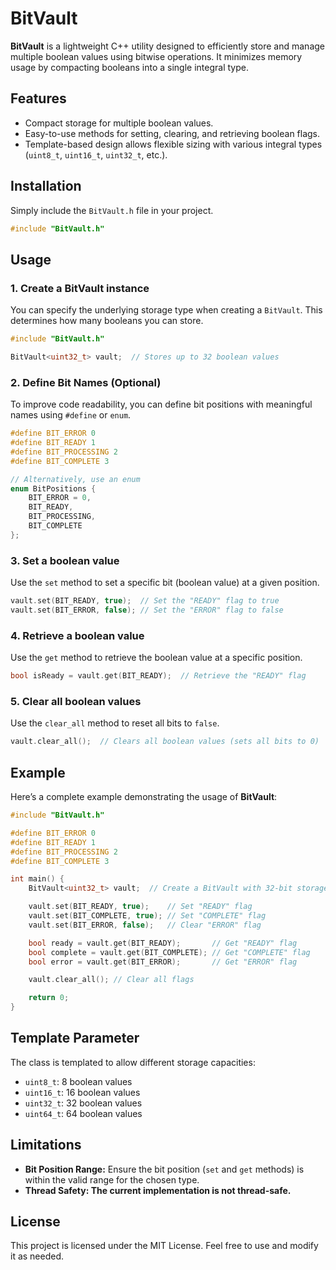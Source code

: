 # BitVault

**BitVault** is a lightweight C++ utility designed to efficiently store and manage multiple boolean values using bitwise operations. It minimizes memory usage by compacting booleans into a single integral type.

## Features

- Compact storage for multiple boolean values.
- Easy-to-use methods for setting, clearing, and retrieving boolean flags.
- Template-based design allows flexible sizing with various integral types (`uint8_t`, `uint16_t`, `uint32_t`, etc.).

## Installation

Simply include the `BitVault.h` file in your project.

```cpp
#include "BitVault.h"
```

## Usage

### 1. Create a BitVault instance

You can specify the underlying storage type when creating a `BitVault`. This determines how many booleans you can store.

```cpp
#include "BitVault.h"

BitVault<uint32_t> vault;  // Stores up to 32 boolean values
```

### 2. Define Bit Names (Optional)

To improve code readability, you can define bit positions with meaningful names using `#define` or `enum`.

```cpp
#define BIT_ERROR 0
#define BIT_READY 1
#define BIT_PROCESSING 2
#define BIT_COMPLETE 3

// Alternatively, use an enum
enum BitPositions {
    BIT_ERROR = 0,
    BIT_READY,
    BIT_PROCESSING,
    BIT_COMPLETE
};
```

### 3. Set a boolean value

Use the `set` method to set a specific bit (boolean value) at a given position.

```cpp
vault.set(BIT_READY, true);  // Set the "READY" flag to true
vault.set(BIT_ERROR, false); // Set the "ERROR" flag to false
```

### 4. Retrieve a boolean value

Use the `get` method to retrieve the boolean value at a specific position.

```cpp
bool isReady = vault.get(BIT_READY);  // Retrieve the "READY" flag
```

### 5. Clear all boolean values

Use the `clear_all` method to reset all bits to `false`.

```cpp
vault.clear_all();  // Clears all boolean values (sets all bits to 0)
```

## Example

Here’s a complete example demonstrating the usage of **BitVault**:

```cpp
#include "BitVault.h"

#define BIT_ERROR 0
#define BIT_READY 1
#define BIT_PROCESSING 2
#define BIT_COMPLETE 3

int main() {
    BitVault<uint32_t> vault;  // Create a BitVault with 32-bit storage

    vault.set(BIT_READY, true);    // Set "READY" flag
    vault.set(BIT_COMPLETE, true); // Set "COMPLETE" flag
    vault.set(BIT_ERROR, false);   // Clear "ERROR" flag

    bool ready = vault.get(BIT_READY);       // Get "READY" flag
    bool complete = vault.get(BIT_COMPLETE); // Get "COMPLETE" flag
    bool error = vault.get(BIT_ERROR);       // Get "ERROR" flag

    vault.clear_all(); // Clear all flags

    return 0;
}
```

## Template Parameter

The class is templated to allow different storage capacities:

- `uint8_t`: 8 boolean values
- `uint16_t`: 16 boolean values
- `uint32_t`: 32 boolean values
- `uint64_t`: 64 boolean values

## Limitations

- **Bit Position Range:** Ensure the bit position (`set` and `get` methods) is within the valid range for the chosen type.
- **Thread Safety: The current implementation is not thread-safe.**

## License

This project is licensed under the MIT License. Feel free to use and modify it as needed.
